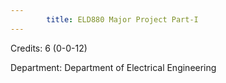 ```yaml
---
        title: ELD880 Major Project Part-I
---
```

Credits: 6 (0-0-12)

Department: Department of Electrical Engineering

